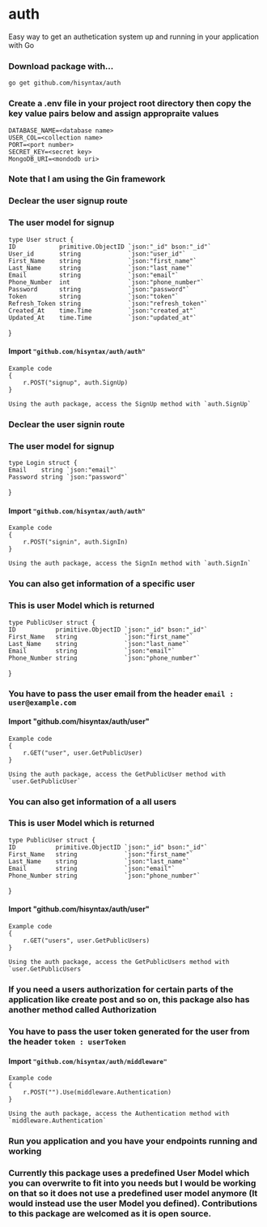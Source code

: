 # auth
Easy way to get an authetication system up and running in your application with Go

### Download package with...
    go get github.com/hisyntax/auth
### Create a .env file in your project root directory then copy the key value pairs below and assign appropraite values
    DATABASE_NAME=<database name>
    USER_COL=<collection name>
    PORT=<port number>
    SECRET_KEY=<secret key>
    MongoDB_URI=<mondodb uri>

### Note that I am using the Gin framework

### Declear the user signup route
### The user model for signup
    type User struct {
	ID            primitive.ObjectID `json:"_id" bson:"_id"`
	User_id       string             `json:"user_id"`
	First_Name    string             `json:"first_name"`
	Last_Name     string             `json:"last_name"`
	Email         string             `json:"email"`
	Phone_Number  int                `json:"phone_number"`
	Password      string             `json:"password"`
	Token         string             `json:"token"`
	Refresh_Token string             `json:"refresh_token"`
	Created_At    time.Time          `json:"created_at"`
	Updated_At    time.Time          `json:"updated_at"`
}
#### Import `"github.com/hisyntax/auth/auth"`
    Example code 
    {
        r.POST("signup", auth.SignUp)
    }

    Using the auth package, access the SignUp method with `auth.SignUp`


### Declear the user signin route
### The user model for signup
    type Login struct {
	Email    string `json:"email"`
	Password string `json:"password"`
}
#### Import `"github.com/hisyntax/auth/auth"`
    Example code 
    {
        r.POST("signin", auth.SignIn)
    }

    Using the auth package, access the SignIn method with `auth.SignIn`

### You can also get information of a specific user

### This is user Model which is returned
    type PublicUser struct {
	ID           primitive.ObjectID `json:"_id" bson:"_id"`
	First_Name   string             `json:"first_name"`
	Last_Name    string             `json:"last_name"`
	Email        string             `json:"email"`
	Phone_Number string             `json:"phone_number"`
}
###  You have to pass the user email from the header `email : user@example.com`
#### Import "github.com/hisyntax/auth/user"
    Example code 
    {
        r.GET("user", user.GetPublicUser)
    }

    Using the auth package, access the GetPublicUser method with `user.GetPublicUser`

### You can also get information of a all users
### This is user Model which is returned
    type PublicUser struct {
	ID           primitive.ObjectID `json:"_id" bson:"_id"`
	First_Name   string             `json:"first_name"`
	Last_Name    string             `json:"last_name"`
	Email        string             `json:"email"`
	Phone_Number string             `json:"phone_number"`
}
#### Import "github.com/hisyntax/auth/user"
    Example code 
    {
        r.GET("users", user.GetPublicUsers)
    }

    Using the auth package, access the GetPublicUsers method with `user.GetPublicUsers`


### If you need a users authorization for certain parts of the application like create post and so on, this package also has another method called Authorization
###  You have to pass the user token generated for the user from the header `token : userToken`
#### Import `"github.com/hisyntax/auth/middleware"`
    Example code 
    {
        r.POST("").Use(middleware.Authentication)
    }

    Using the auth package, access the Authentication method with `middleware.Authentication`

### Run you application and you have your endpoints running and working
### Currently this package uses a predefined User Model which you can overwrite to fit into you needs but I would be working on that so it does not use a predefined user model anymore (It would instead use the user Model you defined). Contributions to this package are welcomed as it is open source.